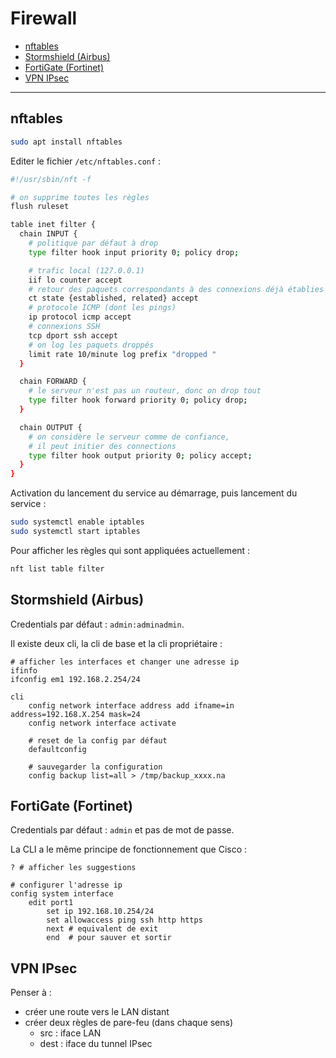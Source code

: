# Firewall

- [nftables](#nftables)
- [Stormshield (Airbus)](#stormshield-airbus)
- [FortiGate (Fortinet)](#fortigate-fortinet)
- [VPN IPsec](#vpn-ipsec)

---

## nftables

```bash
sudo apt install nftables
```

Editer le fichier `/etc/nftables.conf` :
```bash
#!/usr/sbin/nft -f

# on supprime toutes les règles
flush ruleset

table inet filter {
  chain INPUT {
    # politique par défaut à drop
    type filter hook input priority 0; policy drop;

    # trafic local (127.0.0.1)
    iif lo counter accept
    # retour des paquets correspondants à des connexions déjà établies
    ct state {established, related} accept
    # protocole ICMP (dont les pings)
    ip protocol icmp accept
    # connexions SSH
    tcp dport ssh accept
    # on log les paquets droppés
    limit rate 10/minute log prefix "dropped "
  }

  chain FORWARD {
    # le serveur n'est pas un routeur, donc on drop tout
    type filter hook forward priority 0; policy drop;
  }

  chain OUTPUT {
    # on considère le serveur comme de confiance,
    # il peut initier des connections
    type filter hook output priority 0; policy accept;
  }
}
```

Activation du lancement du service au démarrage, puis lancement du service :
```bash
sudo systemctl enable iptables
sudo systemctl start iptables
```

Pour afficher les règles qui sont appliquées actuellement :
```bash
nft list table filter
```

## Stormshield (Airbus)

Credentials par défaut : `admin:adminadmin`.

Il existe deux cli, la cli de base et la cli propriétaire :
```shell
# afficher les interfaces et changer une adresse ip
ifinfo
ifconfig em1 192.168.2.254/24

cli
    config network interface address add ifname=in address=192.168.X.254 mask=24
    config network interface activate

    # reset de la config par défaut
    defaultconfig

    # sauvegarder la configuration
    config backup list=all > /tmp/backup_xxxx.na
```

## FortiGate (Fortinet)

Credentials par défaut : `admin` et pas de mot de passe.

La CLI a le même principe de fonctionnement que Cisco :
```shell
? # afficher les suggestions

# configurer l'adresse ip
config system interface
    edit port1
        set ip 192.168.10.254/24
        set allowaccess ping ssh http https
        next # equivalent de exit
        end  # pour sauver et sortir
```

## VPN IPsec

Penser à :
- créer une route vers le LAN distant
- créer deux règles de pare-feu (dans chaque sens)
    - src : iface LAN
    - dest : iface du tunnel IPsec
